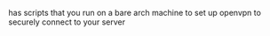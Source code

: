 has scripts that you run on a bare arch machine to set up openvpn to securely connect to your server
